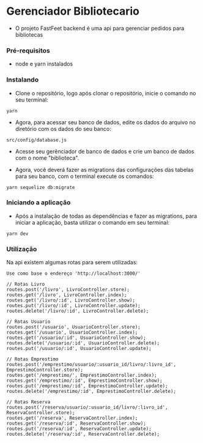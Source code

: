 # Gerenciador Bibliotecario

  - O projeto FastFeet backend é uma api para gerenciar pedidos para bibliotecas

### Pré-requisitos

   - node e yarn instalados

### Instalando

  - Clone o repositório, logo após clonar o repositório, inicie o comando no seu terminal:
  
  ```
  yarn
  ```
  
  - Agora, para acessar seu banco de dados, edite os dados do arquivo no diretório com os dados do seu banco:
  ```
  src/config/database.js
  ```
  - Acesse seu gerênciador de banco de dados e crie um banco de dados com o nome "biblioteca".

  - Agora, você deverá fazer as migrations das configurações das tabelas para seu banco, com o terminal execute os comandos:

  ```
  yarn sequelize db:migrate
  ```

### Iniciando a aplicação

  - Após a instalação de todas as dependências e fazer as migrations, para iniciar a aplicação, basta utilizar o comando em seu terminal: 

  ```
  yarn dev
  ``` 
  
### Utilização

Na api existem algumas rotas para serem utilizadas:

```
Use como base o endereço 'http://localhost:3000/'

// Rotas Livro
routes.post('/livro', LivroController.store);
routes.get('/livro', LivroController.index);
routes.get('/livro/:id', LivroController.show);
routes.put('/livro/:id', LivroController.update);
routes.delete('/livro/:id', LivroController.delete);

// Rotas Usuario
routes.post('/usuario', UsuarioController.store);
routes.get('/usuario', UsuarioController.index);
routes.get('/usuario/:id', UsuarioController.show);
routes.delete('/usuario/:id', UsuarioController.delete);
routes.put('/usuario/:id', UsuarioController.update);

// Rotas Emprestimo
routes.post('/emprestimo/usuario/:usuario_id/livro/:livro_id', EmprestimoController.store);
routes.get('/emprestimo/', EmprestimoController.index);
routes.get('/emprestimo/:id', EmprestimoController.show);
routes.put('/emprestimo/:id', EmprestimoController.update);
routes.delete('/emprestimo/:id', EmprestimoController.delete);

// Rotas Reserva
routes.post('/reserva/usuario/:usuario_id/livro/:livro_id', ReservaController.store);
routes.get('/reserva', ReservaController.index);
routes.get('/reserva/:id', ReservaController.show);
routes.put('/reserva/:id', ReservaController.update);
routes.delete('/reserva/:id', ReservaController.delete);
```
